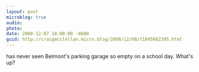 ```yaml
---
layout: post
microblog: true
audio: 
photo: 
date: 2008-12-07 18:00:00 -0600
guid: http://craigmcclellan.micro.blog/2008/12/08/t1045062395.html
---
```

has never seen Belmont's parking garage so empty on a school day. What's up?
